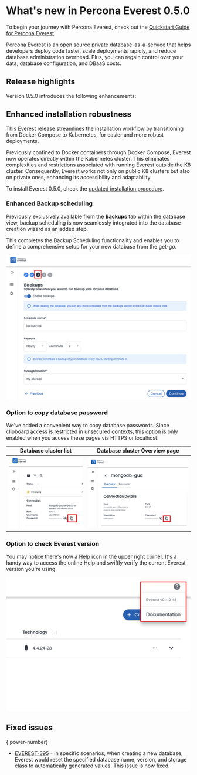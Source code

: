 # What's new in Percona Everest 0.5.0

To begin your journey with Percona Everest, check out the [Quickstart Guide for Percona Everest](../quickstart-guide/quick-install.md).

Percona Everest is an open source private database-as-a-service that helps developers deploy code faster, scale deployments rapidly, and reduce database administration overhead. Plus, you can regain control over your data, database configuration, and DBaaS costs.

## Release highlights

Version 0.5.0 introduces the following enhancements:

## Enhanced installation robustness

This Everest release streamlines the installation workflow by transitioning from Docker Compose to Kubernetes, for easier and more robust deployments. 

Previously confined to Docker containers through Docker Compose, Everest now operates directly within the Kubernetes cluster. 
This eliminates complexities and restrictions associated with running Everest outside the K8 cluster. Consequently, Everest works not only on public K8 clusters but also on private ones, enhancing its accessibility and adaptability. 

To install Everest 0.5.0, check the [updated installation procedure](//docs/install/installtoK8.md).

### Enhanced Backup scheduling

Previously exclusively available from the **Backups** tab within the database view, backup scheduling is now seamlessly integrated into the database creation wizard as an added step.

This completes the Backup Scheduling functionality and enables you to define a comprehensive setup for your new database from the get-go.

![Backups page](../images/Backups_DB_wizard.png)

### Option to copy database password

We've added a convenient way to copy database passwords. Since clipboard access is restricted in unsecured contexts, this option is only enabled when you access these pages via HTTPS or localhost.


Database cluster list            |  Database cluster **Overview** page
:-------------------------:|:-------------------------:
![Cluster list](../images/Cluster_list.png)  |  ![DB_Overview](../images/DB_Overview.png)


### Option to check Everest version

You may notice there's now a Help icon in the upper right corner. It's a handy way to access the online Help and swiftly verify the current Everest version you're using.

![Help menu](../images/Help_icon.png)

## Fixed issues

{.power-number}
- [EVEREST-395](https://jira.percona.com/browse/EVEREST-395) - In specific scenarios, when creating a new database, Everest would reset the specified database name, version, and storage class to automatically generated values. This issue is now fixed.
